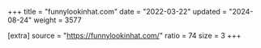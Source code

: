 +++
title = "funnylookinhat.com"
date = "2022-03-22"
updated = "2024-08-24"
weight = 3577

[extra]
source = "https://funnylookinhat.com/"
ratio = 74
size = 3
+++

